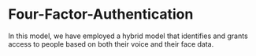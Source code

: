 # Four-Factor-Authentication
In this model, we have employed a hybrid model that identifies and grants access to people based on both their voice and their face data.
